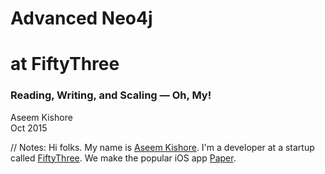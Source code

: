 <!-- TITLE -->

<!-- .slide: class="title" -->

# <span class="red">Advanced Neo4j</span>
# <span class="green">at FiftyThree</span>

### Reading, Writing, and Scaling — Oh, My!

Aseem Kishore<br/>
Oct 2015<br/>

// Notes:
Hi folks. My name is [Aseem Kishore](http://aseemk.com/). I'm a developer at a startup called [FiftyThree](http://www.fiftythree.com/about). We make the popular iOS app [Paper](http://www.fiftythree.com/paper).


<!-- INTRO: FIFTYTHREE -->

<!-- .slide: data-background="/images/advanced-neo4j/paper-1440.png" data-background-transition="convex" -->

<p class="stretch"><a href="https://player.vimeo.com/video/138268307?autoplay=1" style="color: transparent; display: block; width: 100%; height: 100%;">&nbsp;</a></p>

// Notes:
Paper is an app for quickly capturing ideas. Whether your idea is a text note, a photo, a sketch — or any combination of those — we aim for Paper to be both the fastest and simplest way to get it recorded.
<p/>
Be sure to [watch the video](https://vimeo.com/138268307).


<!-- INTRO: FIFTYTHREE / GRAPH 1 -->

<!-- .slide: data-background="/images/advanced-neo4j/talk2-mix-graph6-stars.jpg" data-background-transition="fade" -->

// Notes:
TODO


<!-- INTRO: FIFTYTHREE / GRAPH 2 -->

<!-- .slide: data-background="/images/advanced-neo4j/talk2-mix-graph15-user5.jpg" data-background-transition="none" -->

// Notes:
TODO


<!-- INTRO: FIFTYTHREE / GRAPH 3 -->

<!-- .slide: data-background="/images/advanced-neo4j/talk2-mix-graph13-creation4.jpg" data-background-transition="none" -->

// Notes:
TODO


<!-- INTRO: FIRST TALK / TITLE -->

<!-- .slide: data-background="/images/neo4j-lessons-learned.png" data-background-transition="convex" -->

<p class="stretch"><a href="http://aseemk.com/talks/neo4j-lessons-learned" style="color: transparent; display: block; width: 100%; height: 100%;">&nbsp;</a></p>

// Notes:
I've previously given two other talks relating to Neo4j. The first, [Betting the Company on a Graph Database](http://aseemk.com/talks/neo4j-lessons-learned), described why we chose Neo4j in the first place, how it works, and some of the fundamental lessons we learned.


<!-- INTRO: FIRST TALK / GRAPH DB DEF -->

<!-- .slide: data-background="/images/advanced-neo4j/talk1-graphdb-def.png" data-background-transition="fade" -->

// Notes:
TODO


<!-- INTRO: FIRST TALK / GRAPH DB VIZ -->

<!-- .slide: data-background="/images/advanced-neo4j/talk1-graphdb-viz.png" data-background-transition="none" -->

// Notes:
TODO


<!-- INTRO: FIRST TALK / FILE DIAGRAM -->

<!-- .slide: data-background="/images/advanced-neo4j/talk1-neo4j-file-diagram.png" data-background-transition="none" -->

// Notes:
TODO


<!-- INTRO: FIRST TALK / FILE FORMAT -->

<!-- .slide: data-background="/images/advanced-neo4j/talk1-neo4j-file-format.png" data-background-transition="none" -->

// Notes:
TODO


<!-- INTRO: FIRST TALK / LESSONS -->

<!-- .slide: data-background="/images/advanced-neo4j/talk1-lessons.png" data-background-transition="none" -->

// Notes:
TODO


<!-- INTRO: SECOND TALK / TITLE -->

<!-- .slide: data-background="/images/mix-neo4j.png" data-background-transition="convex" -->

<p class="stretch"><a href="http://aseemk.com/talks/mix-neo4j" style="color: transparent; display: block; width: 100%; height: 100%;">&nbsp;</a></p>

// Notes:
The second talk, Betting the Company Part 2, or [Building Mix with Neo4j](http://aseemk.com/talks/mix-neo4j), described how we expanded our understanding of Neo4j to ship our major sharing and collaboration service for Paper.


<!-- INTRO: SECOND TALK / PAGINATION BAD -->

<!-- .slide: data-background="/images/advanced-neo4j/talk2-pagination-bad.png" data-background-transition="fade" -->

// Notes:
TODO


<!-- INTRO: SECOND TALK / PAGINATION GOOD -->

<!-- .slide: data-background="/images/advanced-neo4j/talk2-pagination-good.png" data-background-transition="none" -->

// Notes:
TODO


<!-- INTRO: SECOND TALK / PRECISE DISTINCT -->

<!-- .slide: data-background="/images/advanced-neo4j/talk2-precise-distinct.png" data-background-transition="none" -->

// Notes:
TODO


<!-- INTRO: SECOND TALK / DEDUPE HOLES -->

<!-- .slide: data-background="/images/advanced-neo4j/talk2-dedupe-holes.jpg" data-background-transition="none" -->

// Notes:
TODO


<!-- INTRO: SECOND TALK / QUERY PROFILING -->

<!-- .slide: data-background="/images/advanced-neo4j/talk2-query-profiling-code.png" data-background-transition="none" -->

// Notes:
TODO


<!-- INTRO: THIS TALK -->

<!-- .slide: class="big-list" -->

# This Talk

<ul class="fragment fade-in">
<li>Reading <em class="fragment">&rarr; Consistency</em></li>
<li>Writing <em class="fragment">&rarr; Atomicity</em></li>
<li>Scaling <em class="fragment">&rarr; Monitoring</em></li>
</ul>

// Notes:
With both of my previous talks, I tried to focus on things that weren't already covered by typical blog posts, tutorials, etc. This talk is no different.
<p/>
I want to focus on just three things in this talk, but I'll dive deep into each one. And the three things correspond to basic actions. The subtleties just come into play as you grow.


<!-- .slide: class="subtitle" -->

## <span class="red">Reading</span> &rarr; <span class="green">Consistency</span>

### <!-- .element: class="fragment" --> 🎩 [Dave Stern](https://paper.fiftythree.com/davestern) & [Matt Cox](https://paper.fiftythree.com/mcox) 👏

// Notes:
TODO


<!-- .slide: class="big-list" data-transition="fade" -->

<ul>
<li><code><span class="green">A</span>tomicity</code></li>
<li><code><span class="green">C</span>onsistency</code></li>
<li><code><span class="green">I</span>solation</code></li>
<li><code><span class="green">D</span>urability</code></li>
</ul>

// Notes:
Neo4j claims to be ACID, and it certainly is. The consistency in ACID (the database is always "correct" w.r.t. its constraints) is not the consistency we're talking about.


<!-- .slide: class="big-list" data-transition="fade" -->

<ul>
<li><code><span class="green">C</span>onsistency</em></code></li>
<li><code><span class="green">A</span>vailability</code></li>
<li><code><span class="green">P</span>artition-tolerance</code></li>
</ul>

// Notes:
The consistency we're talking about is the consistency referenced in the CAP theorem. Neo4j's High Availability (HA) cluster prioritizes availability (as the name states!), which means that consistency is sacrificed.


<!-- HA DIAGRAM: IMAGE 1 -->

<!-- .slide: data-background="/images/advanced-neo4j/ha-setup-1.jpeg" data-background-transition="none" -->

<p class="stretch"><a href="https://paper.fiftythree.com/aseemk/6953106" style="color: transparent; display: block; width: 100%; height: 100%;">&nbsp;</a></p>

// Notes:
TODO


<!-- HA DIAGRAM: IMAGE 2 -->

<!-- .slide: data-background="/images/advanced-neo4j/ha-setup-2.jpeg" data-background-transition="none" -->

<p class="stretch"><a href="https://paper.fiftythree.com/aseemk/6953126" style="color: transparent; display: block; width: 100%; height: 100%;">&nbsp;</a></p>

// Notes:
TODO


<!-- HA DIAGRAM: IMAGE 3 -->

<!-- .slide: data-background="/images/advanced-neo4j/ha-setup-3.jpeg" data-background-transition="none" -->

<p class="stretch"><a href="https://paper.fiftythree.com/aseemk/6953178" style="color: transparent; display: block; width: 100%; height: 100%;">&nbsp;</a></p>

// Notes:
TODO


<!-- .slide: class="big-code" data-transition="default" -->

`X-Query-Type: read|write`


<!-- .slide: class="subtitle" -->

## <span class="red">Writing</span> &rarr; <span class="green">Atomicity</span>

### <!-- .element: class="fragment" --> 🎩 [Ryan Weingast](https://paper.fiftythree.com/ryan) 👏

// Notes:
Let's talk about writing, and subtleties that come up relating to atomicity.
<p/>
Many props to my colleague Ryan, who discovered and taught me most of this.


<!-- .slide: class="big-code" data-transition="fade" -->

`SET n.count = n.count + 1`

// Notes:
Here's a simple line of Cypher. Does it do what you expect?


<!-- .slide: class="big-list" data-transition="fade" -->

`c = c + 1`

// Notes:
Here's an equivalent line of code in your favorite programming language. If you've ever done multithreaded programming, this surely looks familiar.


<!-- LOCKING DIAGRAM: IMAGE 1 -->

<!-- .slide: data-background="/images/advanced-neo4j/locking-1.jpeg" data-background-transition="none" -->

<p class="stretch"><a href="https://paper.fiftythree.com/aseemk/6961461" style="color: transparent; display: block; width: 100%; height: 100%;">&nbsp;</a></p>

// Notes:
Here are the steps that those operations break down into, visualized. Easy enough when considering one call in isolation.


<!-- LOCKING DIAGRAM: IMAGE 2 -->

<!-- .slide: data-background="/images/advanced-neo4j/locking-2.jpeg" data-background-transition="none" -->

<p class="stretch"><a href="https://paper.fiftythree.com/aseemk/6961470" style="color: transparent; display: block; width: 100%; height: 100%;">&nbsp;</a></p>

// Notes:
If the operation is called twice, and the individual steps happen in grouped sequence, that's great.


<!-- LOCKING DIAGRAM: IMAGE 3 -->

<!-- .slide: data-background="/images/advanced-neo4j/locking-3.jpeg" data-background-transition="none" -->

<p class="stretch"><a href="https://paper.fiftythree.com/aseemk/6961504" style="color: transparent; display: block; width: 100%; height: 100%;">&nbsp;</a></p>

// Notes:
But more realistically, especially at scale, there's no guarantee that the steps will happen in grouped sequence. If the two calls are running in parallel, and both reads happen before either write, then we run into this classic race condition.


<blockquote>
Transactions in Neo4j use a <span class="red">read-committed</span> isolation level...
</blockquote>

<blockquote class="fragment">
Data retrieved by traversals is <span class="red">not protected</span> from modification by other transactions.
</blockquote>

<blockquote class="fragment">
<span class="red">Only write locks</span> are acquired and held until the end of the transaction.
</blockquote>

// Notes:
It turns out that this *can* and *does* happen with the previous Cypher example, because Neo4j uses what's known as a "read-committed" [isolation level](https://en.wikipedia.org/wiki/Isolation_(database_systems)).
<p/>
These are quotes from the Neo4j manual, under the [Transactions](http://neo4j.com/docs/stable/transactions.html) section.


<!-- LOCKING DIAGRAM: IMAGE 1 -->

<!-- .slide: data-background="/images/advanced-neo4j/locking-1.jpeg" data-background-transition="none" -->

<p class="stretch"><a href="https://paper.fiftythree.com/aseemk/6961461" style="color: transparent; display: block; width: 100%; height: 100%;">&nbsp;</a></p>

// Notes:
TODO


<!-- LOCKING DIAGRAM: IMAGE 4 -->

<!-- .slide: data-background="/images/advanced-neo4j/locking-4.jpeg" data-background-transition="none" -->

<p class="stretch"><a href="https://paper.fiftythree.com/aseemk/6961137" style="color: transparent; display: block; width: 100%; height: 100%;">&nbsp;</a></p>

// Notes:
TODO


<!-- LOCKING DIAGRAM: IMAGE 3 -->

<!-- .slide: data-background="/images/advanced-neo4j/locking-3.jpeg" data-background-transition="none" -->

<p class="stretch"><a href="https://paper.fiftythree.com/aseemk/6961504" style="color: transparent; display: block; width: 100%; height: 100%;">&nbsp;</a></p>

// Notes:
TODO


<!-- LOCKING DIAGRAM: IMAGE 6 -->

<!-- .slide: data-background="/images/advanced-neo4j/locking-6.jpeg" data-background-transition="none" -->

<p class="stretch"><a href="https://paper.fiftythree.com/aseemk/6961439" style="color: transparent; display: block; width: 100%; height: 100%;">&nbsp;</a></p>

// Notes:
TODO


<blockquote>
This type of isolation is weaker than serialization, but offers <span class="green">significant performance advantages</span>...
</blockquote>

<blockquote class="fragment">
One can <span class="green">manually acquire write locks</span> on nodes and relationships to achieve higher levels of isolation.
</blockquote>

// Notes:
TODO


<!-- LOCKING DIAGRAM: IMAGE 4 -->

<!-- .slide: data-background="/images/advanced-neo4j/locking-4.jpeg" data-background-transition="none" -->

<p class="stretch"><a href="https://paper.fiftythree.com/aseemk/6961137" style="color: transparent; display: block; width: 100%; height: 100%;">&nbsp;</a></p>

// Notes:
TODO


<!-- LOCKING DIAGRAM: IMAGE 7 -->

<!-- .slide: data-background="/images/advanced-neo4j/locking-7.jpeg" data-background-transition="none" -->

<p class="stretch"><a href="https://paper.fiftythree.com/aseemk/6961680" style="color: transparent; display: block; width: 100%; height: 100%;">&nbsp;</a></p>

// Notes:
TODO


<!-- LOCKING DIAGRAM: IMAGE 6 -->

<!-- .slide: data-background="/images/advanced-neo4j/locking-6.jpeg" data-background-transition="none" -->

<p class="stretch"><a href="https://paper.fiftythree.com/aseemk/6961439" style="color: transparent; display: block; width: 100%; height: 100%;">&nbsp;</a></p>

// Notes:
TODO


<!-- LOCKING DIAGRAM: IMAGE 8 -->

<!-- .slide: data-background="/images/advanced-neo4j/locking-8.jpeg" data-background-transition="none" -->

<p class="stretch"><a href="https://paper.fiftythree.com/aseemk/6962004" style="color: transparent; display: block; width: 100%; height: 100%;">&nbsp;</a></p>

// Notes:
TODO


<!-- .slide: class="big-code" data-transition="fade" -->

<pre><code><span class="red">SET n.count</span> = <span class="green">n.count</span> + 1
</code></pre>

// Notes:
So going back to our simple Cypher example, we now know we need to take a write lock before we do this read, but how?


<blockquote>
Locks are acquired at the <span class="green">Node</span> and <nobr><span class="green">Relationship</span> level.</nobr>
</blockquote>

<blockquote class="fragment">
When modifying a <span class="red">property</span> on a node or relationship, a write lock will be taken on the <span class="green">node</span> or <span class="green">relationship</span>.
</blockquote>

// Notes:
The same section of the Neo4j manual tells us that locks are held per node and relationship, and so modifying a property on a node means locking the node.


<!-- .slide: class="big-code" data-transition="fade" -->

<pre><code><span class="red">SET n._lock</span> = true
<span class="red">SET n.count</span> = <span class="green">n.count</span> + 1
</code></pre>

// Notes:
That means we can fix our Cypher increment by simply writing *any other property* first. (We use `_lock = true` to explicitly convey this purpose, but that's purely a convention.) This will lock the node before reading the `count` and incrementing it.


<!-- .slide: class="big-code" data-transition="fade" -->

<pre><code><span class="green">MATCH (n:Node ...)</span>
<span class="red">SET n._lock</span> = true
<span class="red">SET n.count</span> = <span class="green">n.count</span> + 1
</code></pre>

// Notes:
But of course, we need a node first. So we add a `MATCH`. That's fine, right?


<!-- .slide: class="big-code" data-transition="fade" -->

<pre><code><span class="green">MATCH (n:Node ...)</span>
<span class="red">REMOVE n:Node</span>
<span class="red">SET n:Deleted</span>
</code></pre>

// Notes:
What happens if this other query, which removes the `:Node` label, runs concurrently? Then we're back to our race condition, because our first query may have already `MATCH`ed on the `:Node` label before it was removed here.
<p/>
(In case that seems unrealistic, we do replace labels like this for soft deletes.)


<!-- .slide: class="big-code" data-transition="fade" -->

<pre><code><span class="green">MATCH (n:Node ...)</span>
<span class="red">SET n._lock</span> = true
WITH n
<span class="green">WHERE (n:Node)</span>
<span class="red">SET n.count</span> = <span class="green">n.count</span> + 1
</code></pre>

// Notes:
The fix is to note that any part of the `MATCH` that can change is *also* a read. So it, too, should be done after the write. In this case, that means to repeat/verify the read.
<p/>
This is known as [double-checked locking](https://en.wikipedia.org/wiki/Double-checked_locking).


<!-- .slide: class="big-code" data-transition="fade" -->

<pre><code><span class="green">WHERE NOT (a) -[:follows]-> (b)</span>
<span class="red">CREATE (a) -[:follows]-> (b)</span>
</code></pre>

// Notes:
What about relationships? Here's a common concept: ensure only one instance of a particular relationship.


<blockquote>
When <span class="red">creating</span> or <span class="red">deleting</span> a <span class="green">relationship</span>, <nobr>a write lock</nobr> will be taken on the <span class="green">relationship</span> <nobr>and <span class="red">both its nodes</span></nobr>.
</blockquote>

// Notes:
TODO


<!-- .slide: class="big-code" data-transition="fade" -->

<pre><code><span class="green">SET a._lock = true
SET b._lock = true</span>
WHERE NOT (a) -[:follows]-> (b)
CREATE (a) -[:follows]-> (b)
</code></pre>

// Notes:
So the fix here is to simply write any property to *both* the relationship's nodes, before seeing if the relationship exists.
<p/>
(To explain further, by taking these locks, you're ensuring that a relationship can't get created until you're done, since creating a relationship would need these locks.)


<!-- .slide: class="big-code" data-transition="fade" -->

```
MERGE (a) -[:follows]-> (b)
```

// Notes:
Fortunately for relationships, Neo4j's `MERGE` statement takes care of being properly atomic, taking write locks before reading the pattern.


<!-- .slide: class="big-code" data-transition="fade" -->

<pre><code><span class="red">MATCH (a:User ...)
MATCH (b:User ...)</span>
MERGE (a) -[:follows]-> (b)
</code></pre>

// Notes:
Except there too, if you only want to `MERGE` a specific part of the pattern (e.g. just the `follows` relationship in this case), and you're `MATCH`ing other parts which could change (e.g. the users' labels in this case)...


<!-- .slide: class="big-code" data-transition="fade" -->

<pre><code>MATCH (a:User ...)
MATCH (b:User ...)

<span class="green">SET a._lock = true
SET b._lock = true</span>
WITH a, b

<span class="green">WHERE (a:User) AND (b:User)</span>
MERGE (a) -[:follows]-> (b)
</code></pre>

// Notes:
...then you need to manually double-check lock in this case too, *even though* you're using `MERGE`.


<!-- .slide: class="big-code" data-transition="fade" -->

<pre><code>MATCH (a:User ...)
MATCH (b:User ...)

<span class="red">WHERE NOT (b) -[:blocks]-> (a)</span>
MERGE (a) -[:follows]-> (b)
</code></pre>

// Notes:
Even if changing labels etc. isn't an issue for you, these cases can still come up *across multiple relationships*.
<p/>
Here's a simple query to check whether someone is blocking you before you can follow them. In this case, you might see no `blocks` relationship, but then one could get added just before your `MERGE`.


<!-- .slide: class="big-code" data-transition="fade" -->

<pre><code>MATCH (a:User ...)
MATCH (b:User ...)

<span class="green">SET a._lock = true
SET b._lock = true</span>

WHERE NOT (b) -[:blocks]-> (a)
MERGE (a) -[:follows]-> (b)
</code></pre>

// Notes:
So the fix here is to take explicit locks on the nodes again, *even though* we're using `MERGE`.
<p/>
So however you slice it, `MERGE` is not a silver bullet for properly atomic writes.


<!-- .slide: id="deadlocks" class="medium-code" -->

<blockquote>
<span class="green">Deadlock detection</span> is built into the core transaction management.
</blockquote>

<pre class="fragment"><code><span class="red">Neo.TransientError.Transaction.DeadlockDetected:</span>
ForsetiClient[0] can't acquire ExclusiveLock{owner=ForsetiClient[1]}
on NODE(0), because holders of that lock are waiting for ForsetiClient[0].
Wait list: ExclusiveLock[ForsetiClient[1] waits for [0, 1, ]]
</code></pre>

// Notes:
Now, if you've ever worked with locks before, you know that taking *two* locks, not just one, is asking for trouble. And the more you take explicit locks, the more likely you are to run into issues across queries.
<p/>
Fortunately, Neo4j has deadlock detection built in. And it manifests in the form of these "deadlock detected" errors.


<!-- .slide: class="images" -->

[![Neo4j error classifications](/images/advanced-neo4j/error-classifications.png)](http://neo4j.com/docs/stable/status-codes.html)

[![Props for transient classification](/images/advanced-neo4j/error-classification-props.png)](https://github.com/neo4j/neo4j/issues/1922#issuecomment-77702559) <!-- .element: class="fragment" -->

// Notes:
Fortunately, these "deadlock detected" errors are formally returned as transient errors, encouraging clients to retry the call.
<p/>
As an aside, I think this error classification is awesome. Nice job to the team.


```
for numAttempts in [1..maxAttempts]

    try
        db.cypher query, params

    catch error
        if error.classification isnt 'TransientError'
            throw error

        else if numAttempts >= maxAttempts
            throw error     # could wrap in "after N retries" error

        else
            # exponential backoff (in ms): 5, 15, 45, 135, 405
            backoff = Math.min MAX_BACKOFF, 5 * Math.pow 3, numAttempts - 1

            logger.warn 'Retrying query...',
                {query, params, error, numAttempts, maxAttempts, backoff}

            sleep backoff
```

// Notes:
So we retry as suggested. Here's roughly what our (pseudo)code looks like to execute Cypher queries with a retry loop for transient errors. Note the important exponential backoff.


```
isRetriable = (error) ->
    error.classification is 'TransientError' or error.code in [
        'Neo.ClientError.Statement.EntityNotFound'
        'Neo.DatabaseError.Statement.ExecutionFailure'
        'Neo.DatabaseError.Transaction.CouldNotCommit'
    ] or isDbUnavailable error
```

// Notes:
In practice, we retry on a few other types of errors too, not just explicitly transient ones. These are due to Neo4j bugs, which we've reported — and which may have since been fixed. And `isDbUnavailable` is for detecting hiccups specific to our setup, e.g. HAProxy 502s and Node.js DNS errors.


<!-- .slide: class="images" -->

[![Neo4j error classifications](/images/advanced-neo4j/error-classifications.png)](http://neo4j.com/docs/stable/status-codes.html)

[![Effects on transaction](/images/advanced-neo4j/error-classification-effects.png)](http://neo4j.com/docs/stable/status-codes.html) <!-- .element: class="fragment" -->

// Notes:
Retrying individual queries like that makes sense. But things change when you're working with transactional queries (i.e. making multiple queries within a single transaction).

